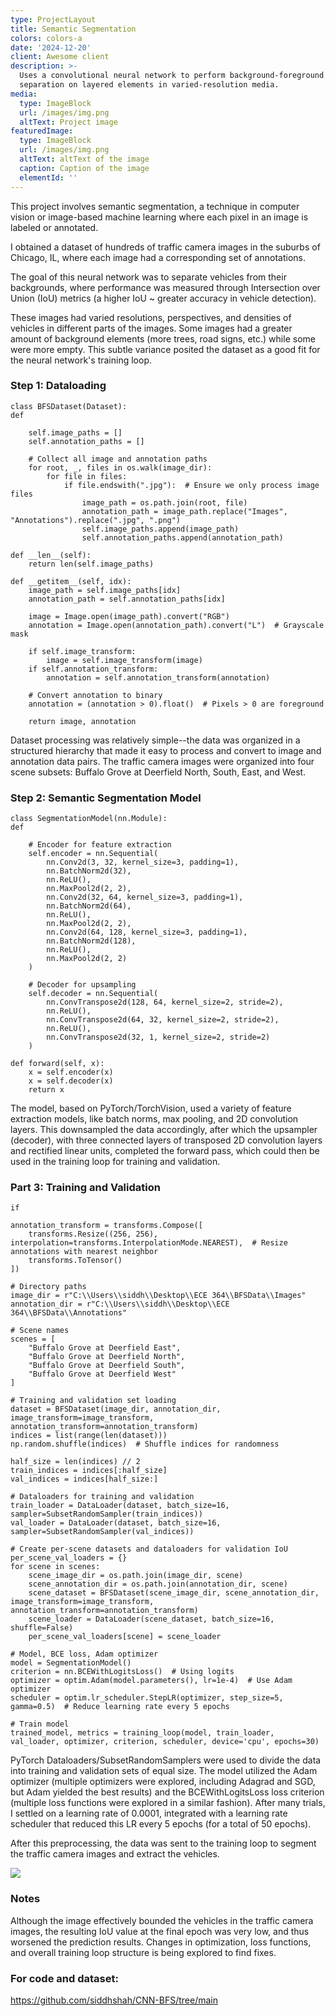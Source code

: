 ```yaml
---
type: ProjectLayout
title: Semantic Segmentation
colors: colors-a
date: '2024-12-20'
client: Awesome client
description: >-
  Uses a convolutional neural network to perform background-foreground
  separation on layered elements in varied-resolution media.
media:
  type: ImageBlock
  url: /images/img.png
  altText: Project image
featuredImage:
  type: ImageBlock
  url: /images/img.png
  altText: altText of the image
  caption: Caption of the image
  elementId: ''
---
```

This project involves semantic segmentation, a technique in computer vision or image-based machine learning where each pixel in an image is labeled or annotated.

I obtained a dataset of hundreds of traffic camera images in the suburbs of Chicago, IL, where each image had a corresponding set of annotations.

The goal of this neural network was to separate vehicles from their backgrounds, where performance was measured through Intersection over Union (IoU) metrics (a higher IoU \~ greater accuracy in vehicle detection).

These images had varied resolutions, perspectives, and densities of vehicles in different parts of the images. Some images had a greater amount of background elements (more trees, road signs, etc.) while some were more empty. This subtle variance posited the dataset as a good fit for the neural network's training loop.



### Step 1: Dataloading

```
class BFSDataset(Dataset):
def 
```

```
    self.image_paths = []
    self.annotation_paths = []

    # Collect all image and annotation paths
    for root, _, files in os.walk(image_dir):
        for file in files:
            if file.endswith(".jpg"):  # Ensure we only process image files
                image_path = os.path.join(root, file)
                annotation_path = image_path.replace("Images", "Annotations").replace(".jpg", ".png")
                self.image_paths.append(image_path)
                self.annotation_paths.append(annotation_path)

def __len__(self):
    return len(self.image_paths)

def __getitem__(self, idx):
    image_path = self.image_paths[idx]
    annotation_path = self.annotation_paths[idx]

    image = Image.open(image_path).convert("RGB")
    annotation = Image.open(annotation_path).convert("L")  # Grayscale mask

    if self.image_transform:
        image = self.image_transform(image)
    if self.annotation_transform:
        annotation = self.annotation_transform(annotation)

    # Convert annotation to binary
    annotation = (annotation > 0).float()  # Pixels > 0 are foreground

    return image, annotation
```



Dataset processing was relatively simple--the data was organized in a structured hierarchy that made it easy to process and convert to image and annotation data pairs. The traffic camera images were organized into four scene subsets: Buffalo Grove at Deerfield North, South, East, and West.



### Step 2: Semantic Segmentation Model

```
class SegmentationModel(nn.Module):
def 
```

```
    # Encoder for feature extraction
    self.encoder = nn.Sequential(
        nn.Conv2d(3, 32, kernel_size=3, padding=1),
        nn.BatchNorm2d(32),
        nn.ReLU(),
        nn.MaxPool2d(2, 2),
        nn.Conv2d(32, 64, kernel_size=3, padding=1),
        nn.BatchNorm2d(64),
        nn.ReLU(),
        nn.MaxPool2d(2, 2),
        nn.Conv2d(64, 128, kernel_size=3, padding=1),
        nn.BatchNorm2d(128),
        nn.ReLU(),
        nn.MaxPool2d(2, 2)
    )

    # Decoder for upsampling
    self.decoder = nn.Sequential(
        nn.ConvTranspose2d(128, 64, kernel_size=2, stride=2),
        nn.ReLU(),
        nn.ConvTranspose2d(64, 32, kernel_size=2, stride=2),
        nn.ReLU(),
        nn.ConvTranspose2d(32, 1, kernel_size=2, stride=2)
    )

def forward(self, x):
    x = self.encoder(x)
    x = self.decoder(x)
    return x
```



The model, based on PyTorch/TorchVision, used a variety of feature extraction models, like batch norms, max pooling, and 2D convolution layers. This downsampled the data accordingly, after which the upsampler (decoder), with three connected layers of transposed 2D convolution layers and rectified linear units, completed the forward pass, which could then be used in the training loop for training and validation.

### Part 3: Training and Validation

```
if 
```

```
annotation_transform = transforms.Compose([
    transforms.Resize((256, 256), interpolation=transforms.InterpolationMode.NEAREST),  # Resize annotations with nearest neighbor
    transforms.ToTensor()
])

# Directory paths
image_dir = r"C:\\Users\\siddh\\Desktop\\ECE 364\\BFSData\\Images"
annotation_dir = r"C:\\Users\\siddh\\Desktop\\ECE 364\\BFSData\\Annotations"

# Scene names
scenes = [
    "Buffalo Grove at Deerfield East",
    "Buffalo Grove at Deerfield North",
    "Buffalo Grove at Deerfield South",
    "Buffalo Grove at Deerfield West"
]

# Training and validation set loading
dataset = BFSDataset(image_dir, annotation_dir, image_transform=image_transform, annotation_transform=annotation_transform)
indices = list(range(len(dataset)))
np.random.shuffle(indices)  # Shuffle indices for randomness

half_size = len(indices) // 2
train_indices = indices[:half_size]
val_indices = indices[half_size:]

# Dataloaders for training and validation
train_loader = DataLoader(dataset, batch_size=16, sampler=SubsetRandomSampler(train_indices))
val_loader = DataLoader(dataset, batch_size=16, sampler=SubsetRandomSampler(val_indices))

# Create per-scene datasets and dataloaders for validation IoU
per_scene_val_loaders = {}
for scene in scenes:
    scene_image_dir = os.path.join(image_dir, scene)
    scene_annotation_dir = os.path.join(annotation_dir, scene)
    scene_dataset = BFSDataset(scene_image_dir, scene_annotation_dir, image_transform=image_transform, annotation_transform=annotation_transform)
    scene_loader = DataLoader(scene_dataset, batch_size=16, shuffle=False)
    per_scene_val_loaders[scene] = scene_loader

# Model, BCE loss, Adam optimizer
model = SegmentationModel()
criterion = nn.BCEWithLogitsLoss()  # Using logits
optimizer = optim.Adam(model.parameters(), lr=1e-4)  # Use Adam optimizer
scheduler = optim.lr_scheduler.StepLR(optimizer, step_size=5, gamma=0.5)  # Reduce learning rate every 5 epochs

# Train model
trained_model, metrics = training_loop(model, train_loader, val_loader, optimizer, criterion, scheduler, device='cpu', epochs=30)
```



PyTorch Dataloaders/SubsetRandomSamplers were used to divide the data into training and validation sets of equal size. The model utilized the Adam optimizer (multiple optimizers were explored, including Adagrad and SGD, but Adam yielded the best results) and the BCEWithLogitsLoss loss criterion (multiple loss functions were explored in a similar fashion). After many trials, I settled on a learning rate of 0.0001, integrated with a learning rate scheduler that reduced this LR every 5 epochs (for a total of 50 epochs).

After this preprocessing, the data was sent to the training loop to segment the traffic camera images and extract the vehicles.

![](/images/Screenshot%202025-05-24%20233847.png)

### Notes

Although the image effectively bounded the vehicles in the traffic camera images, the resulting IoU value at the final epoch was very low, and thus worsened the prediction results. Changes in optimization, loss functions, and overall training loop structure is being explored to find fixes.



### For code and dataset:

<https://github.com/siddhshah/CNN-BFS/tree/main>

